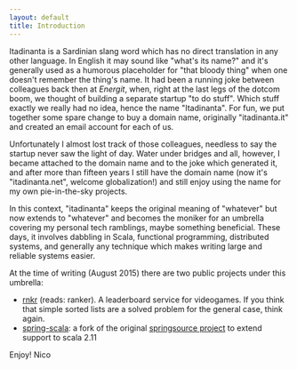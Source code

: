 ```yaml
---
layout: default
title: Introduction
---
```


Itadinanta is a Sardinian slang word which has no direct translation in any other language. In English it may sound like "what's its name?" and it's generally used as a humorous placeholder for "that bloody thing" when one doesn't remember the thing's name. It had been a running joke between colleagues back then at *Energit*, when, right at the last legs of the dotcom boom, we thought of building a separate startup "to do stuff". Which stuff exactly we really had no idea, hence the name "Itadinanta". For fun, we put together some spare change to buy a domain name, originally "itadinanta.it" and created an email account for each of us.

Unfortunately I almost lost track of those colleagues, needless to say the startup never saw the light of day. Water under bridges and all, however, I became attached to the domain name and to the joke which generated it, and after more than fifteen years I still have the domain name (now it's "itadinanta.net", welcome globalization!) and still enjoy using the name for my own pie-in-the-sky projects.

In this context, "itadinanta" keeps the original meaning of "whatever" but now extends to "whatever" and becomes the moniker for an umbrella covering my personal tech ramblings, maybe something beneficial. These days, it involves dabbling in Scala, functional programming, distributed systems, and generally any technique which makes writing large and reliable systems easier.

At the time of writing (August 2015) there are two public projects under this umbrella:

- [rnkr](http://github.com/itadinanta/rnkr) (reads: ranker). A leaderboard service for videogames. If you think that simple sorted lists are a solved problem for the general case, think again.
- [spring-scala](http://github.com/itadinanta/spring-scala): a fork of the original [springsource project](http://github.com/spring-projects/spring-scala) to extend support to scala 2.11

Enjoy!
Nico
